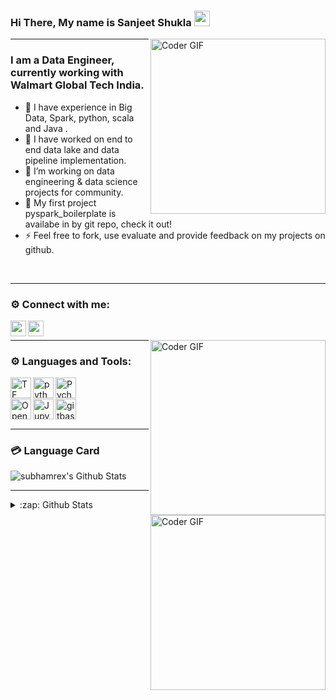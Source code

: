 ### Hi There, My name is Sanjeet Shukla <img src="https://media.giphy.com/media/hvRJCLFzcasrR4ia7z/giphy.gif" width="25px"> 
[<img align="right" src="https://i.imgur.com/mVIr207.gif" alt="Coder GIF" height="280">][myprofile]
<hr/>


### I am a Data Engineer, currently working with Walmart Global Tech India.
- 🔭 I have experience in Big Data, Spark, python, scala and Java .<br />
- 🌱 I have worked on end to end data lake and data pipeline implementation.<br />
- 👯 I’m working on data engineering & data science projects for community.<br />
- 🥅 My first project pyspark_boilerplate is availabe in by git repo, check it out!<br />
- ⚡ Feel free to fork, use evaluate and provide feedback on my projects on github.
<br/>
<hr/>



### ⚙ Connect with me:
[<img align="left" alt="subhamrex | Twitter" width="25px" src="http://pngimg.com/uploads/twitter/twitter_PNG29.png" />][twitter]
[<img align="left" alt="subhamrex | LinkedIn" width="25px" src="http://pngimg.com/uploads/linkedIn/linkedIn_PNG32.png" />][linkedin]
<br />

[<img align="right"  src="https://i.imgur.com/UWbDP3y.gif" alt="Coder GIF" height="280">][myprofile]


<hr/>


### ⚙ Languages and Tools:

[<img align="left" alt="TF" width="33px" src="https://i.imgur.com/oGwE8PR.png" />][tensorflow]
[<img align="left" alt="python" width="33px" src="https://i.imgur.com/gixjL0a.png" />][python]
[<img align="left" alt="Pycharm" width="33px" src="https://i.imgur.com/N3UnDaG.png" />][pycharm]
<br/>
<br/>
[<img align="left" alt="OpenCV" width="33px" src="https://i.imgur.com/xFMyVyV.png" />][openCV]
[<img align="left" alt="Jupyter" width="33px" src="https://i.imgur.com/f5M1VWO.png" />][jupyter]
[<img align="left" alt="gitbash" width="33px" src="https://i.imgur.com/FgD2Tpt.png" />][git]
<br/>
<br/>

[<img align="right"  src="https://i.imgur.com/rLFiAr5.gif" alt="Coder GIF" height="280">][myprofile]

<hr/>

### 💳 Language Card

<img align="center" alt="subhamrex's Github Stats" src="https://github-readme-stats.vercel.app/api/top-langs/?username=jackshukla7&&layout=compact&&theme=tokyonight" />

<br />

<hr/>
<details>
  <summary>:zap: Github Stats</summary>
  <img align="left" alt="codeSTACKr's Github Stats" src="https://github-readme-stats.vercel.app/api?username=jackshukla7&show_icons=true&hide_border=true&hide=stars,prs,issues&theme=radical" />
</details>




[myprofile]:https://github.com/jackshukla7
[linkedin]:https://www.linkedin.com/in/sanjeetshukla/
[pycharm]:https://www.jetbrains.com/pycharm/
[openCV]:https://opencv.org/
[tensorflow]:https://www.tensorflow.org/
[git]:https://git-scm.com/
[python]:https://www.python.org/
[jupyter]:https://jupyter.org/
[twitter]:https://twitter.com/
